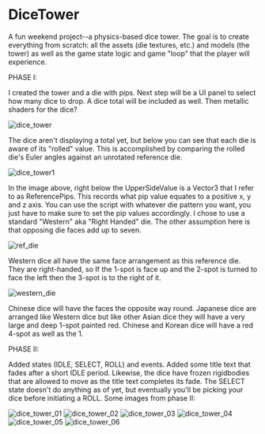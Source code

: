 # DiceTower

A fun weekend project--a physics-based dice tower.  The goal is to create everything from scratch:  all the assets (die textures, etc.) and models (the tower) as well as the game state logic and game "loop" that the player will experience.

PHASE I:

I created the tower and a die with pips. Next step will be a UI panel to select how many dice to drop.  A dice total will be included as well.  Then metallic shaders for the dice?
 
![dice_tower](https://user-images.githubusercontent.com/74695555/180630549-90d4a66f-fa14-4cdc-b2e5-21a0e9866a3b.png)

The dice aren't displaying a total yet, but below you can see that each die is aware of its "rolled" value.  This is accomplished by comparing the rolled die's Euler angles against an unrotated reference die.

![dice_tower1](https://user-images.githubusercontent.com/74695555/180630551-019753c5-7633-4b71-b958-4f7331534442.png)

In the image above, right below the UpperSideValue is a Vector3 that I refer to as ReferencePips.  This records what pip value equates to a positive x, y and z axis.  You can use the script with whatever die pattern you want, you just have to make sure to set the pip values accordingly.  I chose to use a standard "Western" aka "Right Handed" die.  The other assumption here is that opposing die faces add up to seven.

![ref_die](https://user-images.githubusercontent.com/74695555/180630689-5bf73ea2-8be8-467d-9ae0-26e7300bec7c.png)

Western dice all have the same face arrangement as this reference die. They are right-handed, so If the 1-spot is face up and the 2-spot is turned to face the left then the 3-spot is to the right of it.

![western_die](https://user-images.githubusercontent.com/74695555/180631288-574a834e-28bd-4628-a7d6-72c40291b009.jpg)

Chinese dice will have the faces the opposite way round. Japanese dice are arranged like Western dice but like other Asian dice they will have a very large and deep 1-spot painted red. Chinese and Korean dice will have a red 4-spot as well as the 1.

PHASE II:

Added states (IDLE, SELECT, ROLL) and events.  Added some title text that fades after a short IDLE period.  Likewise, the dice have frozen rigidbodies that are  allowed to move as the title text completes its fade.  The SELECT state doesn't do anything as of yet, but eventually you'll be picking your dice before initiating a ROLL.  Some images from phase II:

![dice_tower_01](https://user-images.githubusercontent.com/74695555/180694198-5c912eb1-88d6-4dd0-ad67-e08a10abc004.png)
![dice_tower_02](https://user-images.githubusercontent.com/74695555/180694201-5a4ac7ad-8c2d-4ad4-baa1-a4693140f280.png)
![dice_tower_03](https://user-images.githubusercontent.com/74695555/180694203-18ec0d89-7eb4-435f-835e-4ed1b371c374.png)
![dice_tower_04](https://user-images.githubusercontent.com/74695555/180694206-f9597a22-4d35-4bce-81ca-9ff5a9a8292c.png)
![dice_tower_05](https://user-images.githubusercontent.com/74695555/180694207-e3e273d8-c7b1-4b14-8d8f-73efd3ea74db.png)
![dice_tower_06](https://user-images.githubusercontent.com/74695555/180694208-ec69df2a-bc27-4d3d-bc68-b92751853ae9.png)

